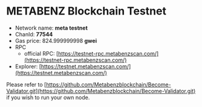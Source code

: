 # METABENZ Blockchain Testnet

* Network name: **meta testnet**
* ChanId: **77544**
* Gas price: 824.999999998 **gwei**
* RPC
  * official RPC: [https://testnet-rpc.metabenzscan.com/​](https://testnet-rpc.metabenzscan.com/)
* Explorer: [https://testnet.metabenzscan.com/](https://testnet.metabenzscan.com/)​

Please refer to [https://github.com/Metabenzblockchain/Become-Validator.git](https://github.com/Metabenzblockchain/Become-Validator.git) if you wish to run your own node.
